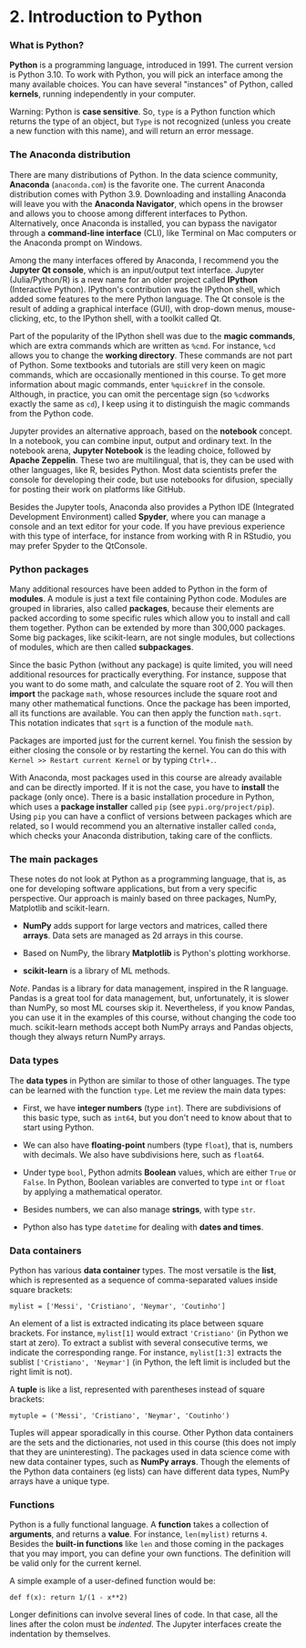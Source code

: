# 2. Introduction to Python

### What is Python?

**Python** is a programming language, introduced in 1991. The current version is Python 3.10. To work with Python, you will pick an interface among the many available choices. You can have several "instances" of Python, called **kernels**, running independently in your computer.

Warning: Python is **case sensitive**. So, `type` is a Python function which returns the type of an object, but `Type` is not recognized (unless you create a new function with this name), and will return an error message.

### The Anaconda distribution

There are many distributions of Python. In the data science community, **Anaconda** (`anaconda.com`) is the favorite one. The current Anaconda distribution comes with Python 3.9. Downloading and installing Anaconda will leave you with the **Anaconda Navigator**, which opens in the browser and allows you to choose among different interfaces to Python. Alternatively, once Anaconda is installed, you can bypass the navigator through a **command-line interface** (CLI), like Terminal on Mac computers or the Anaconda prompt on Windows.

Among the many interfaces offered by Anaconda, I recommend you the **Jupyter Qt console**, which is an input/output text interface. Jupyter (Julia/Python/R) is a new name for an older project called **IPython** (Interactive Python). IPython's contribution was the IPython shell, which added some features to the mere Python language. The Qt console is the result of adding a graphical interface (GUI), with drop-down menus, mouse-clicking, etc, to the IPython shell, with a toolkit called Qt.

Part of the popularity of the IPython shell was due to the **magic commands**, which are extra commands which are written as `%cmd`. For instance, `%cd` allows you to change the **working directory**. These commands are not part of Python. Some textbooks and tutorials are still very keen on magic commands, which are occasionally mentioned in this course. To get more information about magic commands, enter `%quickref` in the console. Although, in practice, you can omit the percentage sign (so `%cd`works exactly the same as `cd`), I keep using it to distinguish the magic commands from the Python code.

Jupyter provides an alternative approach, based on the **notebook** concept. In a notebook, you can combine input, output and ordinary text. In the notebook arena, **Jupyter Notebook** is the leading choice, followed by **Apache Zeppelin**. These two are multilingual, that is, they can be used with other languages, like R, besides Python. Most data scientists prefer the console for developing their code, but use notebooks for difusion, specially for posting their work on platforms like GitHub.

Besides the Jupyter tools, Anaconda also provides a Python IDE (Integrated Development Environment) called **Spyder**, where you can manage a console and an text editor for your code. If you have previous experience with this type of interface, for instance from working with R in RStudio, you may prefer Spyder to the QtConsole.

### Python packages

Many additional resources have been added to Python in the form of **modules**. A module is just a text file containing Python code. Modules are grouped in libraries, also called **packages**, because their elements are packed according to some specific rules which allow you to install and call them together. Python can be extended by more than 300,000 packages. Some big packages, like scikit-learn, are not single modules, but collections of modules, which are then called **subpackages**.

Since the basic Python (without any package) is quite limited, you will need additional resources for practically everything. For instance, suppose that you want to do some math, and calculate the square root of 2. You will then **import** the package `math`, whose resources include the square root and many other mathematical functions. Once the package has been imported, all its functions are available. You can then apply the function `math.sqrt`. This notation indicates that `sqrt` is a function of the module `math`.

Packages are imported just for the current kernel. You finish the session by either closing the console or by restarting the kernel. You can do this with `Kernel >> Restart current Kernel` or by typing `Ctrl+.`.

With Anaconda, most packages used in this course are already available and can be directly imported. If it is not the case, you have to **install** the package (only once). There is a basic installation procedure in Python, which uses a **package installer** called `pip` (see `pypi.org/project/pip`). Using `pip` you can have a conflict of versions between packages which are related, so I would recommend you an alternative installer called `conda`, which checks your Anaconda distribution, taking care of the conflicts.

### The main packages

These notes do not look at Python as a programming language, that is, as one for developing software applications, but from a very specific perspective. Our approach is mainly based on three packages, NumPy, Matplotlib and scikit-learn.

* **NumPy** adds support for large vectors and matrices, called there **arrays**. Data sets  are managed as 2d arrays in this course.

* Based on NumPy, the library **Matplotlib** is Python's plotting workhorse.

* **scikit-learn** is a library of ML methods.

*Note*. Pandas is a library for data management, inspired in the R language. Pandas is a great tool for data management, but, unfortunately, it is slower than NumPy, so most ML courses skip it. Nevertheless, if you know Pandas, you can use it in the examples of this course, without changing the code too much. scikit-learn methods accept both NumPy arrays and Pandas objects, though they always return NumPy arrays.

### Data types

The **data types** in Python are similar to those of other languages. The type can be learned with the function `type`. Let me review the main data types:

* First, we have **integer numbers** (type `int`). There are subdivisions of this basic type, such as `int64`, but you don't need to know about that to start using Python.

* We can also have **floating-point** numbers (type `float`), that is, numbers with decimals. We also have subdivisions here, such as `float64`.

* Under type `bool`, Python admits **Boolean** values, which are either `True` or `False`. In Python, Boolean variables are converted to type `int` or `float` by applying a mathematical operator.

* Besides numbers, we can also manage **strings**, with type `str`.

* Python also has type `datetime` for dealing with **dates and times**.

### Data containers

Python has various **data container** types. The most versatile is the **list**, which is represented as a sequence of comma-separated values inside square brackets:

`mylist = ['Messi', 'Cristiano', 'Neymar', 'Coutinho']`

An element of a list is extracted indicating its place between square brackets. For instance, `mylist[1]` would extract `'Cristiano'` (in Python we start at zero). To extract a sublist with several consecutive terms, we indicate the corresponding range. For instance, `mylist[1:3]` extracts the sublist `['Cristiano', 'Neymar']` (in Python, the left limit is included but the right limit is not).

A **tuple** is like a list, represented with parentheses instead of square brackets:

`mytuple = ('Messi', 'Cristiano', 'Neymar', 'Coutinho')`

Tuples will appear sporadically in this course. Other Python data containers are the sets and the dictionaries, not used in this course (this does not imply that they are uninteresting). The packages used in data science come with new data container types, such as **NumPy arrays**. Though the elements of the Python data containers (eg lists) can have different data types, NumPy arrays have a unique type.

### Functions

Python is a fully functional language. A **function** takes a collection of **arguments**,  and returns a **value**. For instance, `len(mylist)` returns `4`. Besides the **built-in functions** like `len` and those coming in the packages that you may import, you can define your own functions. The definition will be valid only for the current kernel.

A simple example of a user-defined function would be:

`def f(x): return 1/(1 - x**2)`

Longer definitions can involve several lines of code. In that case, all the lines after the colon must be *indented*. The Jupyter interfaces create the indentation by themselves.
